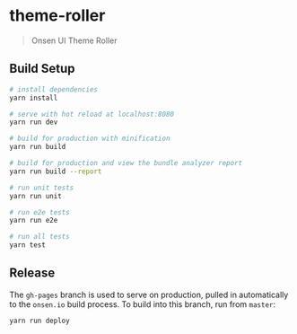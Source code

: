 # theme-roller

> Onsen UI Theme Roller

## Build Setup

``` bash
# install dependencies
yarn install

# serve with hot reload at localhost:8080
yarn run dev

# build for production with minification
yarn run build

# build for production and view the bundle analyzer report
yarn run build --report

# run unit tests
yarn run unit

# run e2e tests
yarn run e2e

# run all tests
yarn test
```

## Release
The `gh-pages` branch is used to serve on production, pulled in automatically to the `onsen.io` build process. To build into this branch, run from `master`:

```
yarn run deploy
```